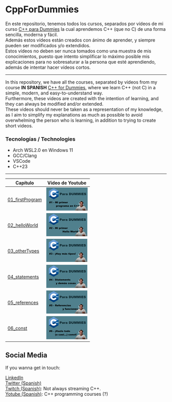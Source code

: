 # CppForDummies
En este repositorio, tenemos todos los cursos, separados por vídeos de mi curso [C++ para Dummies](https://www.youtube.com/playlist?list=PLBEviA0cKSig6dyALSeIm6lGQhoCi3wL6) la cual aprendemos C++ (que no C) de una forma sencilla, moderna y fácil. </br>
Además estos vídeos están creados con ánimo de aprender, y siempre pueden ser modificados y/o extendidos. </br>
Estos vídeos no deben ser nunca tomados como una muestra de mis conocimientos, puesto que intento simplificar lo máximo posible mis explicaciones para no sobresaturar a la persona que esté aprendiendo, además de intentar hacer vídeos cortos.

---

In this repository, we have all the courses, separated by videos from my course **IN SPANISH** [C++ for Dummies](https://www.youtube.com/playlist?list=PLBEviA0cKSig6dyALSeIm6lGQhoCi3wL6), where we learn C++ (not C) in a simple, modern, and easy-to-understand way. </br>
Furthermore, these videos are created with the intention of learning, and they can always be modified and/or extended. </br>
These videos should never be taken as a representation of my knowledge, as I aim to simplify my explanations as much as possible to avoid overwhelming the person who is learning, in addition to trying to create short videos.

### Tecnologías / Technologies
- Arch WSL2.0 en Windows 11
- GCC/Clang
- VSCode
- C++23

---

| Capítulo                            | Vídeo de Youtube  |
| ---------------------------------   |--|
| [01_firstProgram](/01_firstProgram) | [![Mi primer programa en C++](/gitbub_files/01_firstProgram.png)](https://youtu.be/RYJwdPjwLhA) |
|   [02_helloWorld](/02_helloWorld)   | [![Mi primer Hello World](/gitbub_files/02_helloWorld.png)](https://youtu.be/P5K65CN5fc8)       |
|   [03_otherTypes](/03_otherTypes)   | [![Hay más tipos](/gitbub_files/03_otherTypes.png)](https://youtu.be/ge5fyTDBvps)               |
|   [04_statements](/04_statements)   | [![Statements y demás cosas](/gitbub_files/04_statements.png)](https://youtu.be/PksBRDqT1W0)    |
|   [05_references](/05_references)   | [![Referencias y funciones](/gitbub_files/05_references.png)](https://youtu.be/p1jXxxD_wZY)     |
|        [06_const](/06_const)        | [![¡Hazlo todo (o casi...) const!](/gitbub_files/06_const.png)](https://youtu.be/2yJ9CMIXGjo)   |

## Social Media
If you wanna get in touch:

[LinkedIn](https://www.linkedin.com/in/parequena/) <br/>
[Twitter (Spanish)](https://twitter.com/conPdePABLO) <br/>
[Twitch (Spanish)](https://www.twitch.tv/theApoCa): Not always streaming C++. <br/>
[Yotube (Spanish)](https://www.youtube.com/channel/UCnrucENG097xgewxhVe5toA): C++ programming courses (?) <br/>
